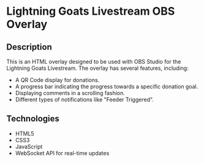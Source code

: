 # Lightning Goats Livestream OBS Overlay

## Description

This is an HTML overlay designed to be used with OBS Studio for the Lightning Goats Livestream. The overlay has several features, including:

- A QR Code display for donations.
- A progress bar indicating the progress towards a specific donation goal.
- Displaying comments in a scrolling fashion.
- Different types of notifications like "Feeder Triggered".

## Technologies

- HTML5
- CSS3
- JavaScript
- WebSocket API for real-time updates

